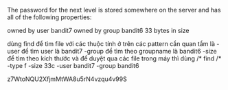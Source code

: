 The password for the next level is stored somewhere on the server and has all of the following properties:

owned by user bandit7
owned by group bandit6
33 bytes in size

dùng find để tìm file với các thuộc tính ở trên 
các pattern cần quan tầm là -user để tìm user là bandit7 
-group để tìm theo groupname là bandit6 
-size để tìm theo kích thước 
và để duyệt qua các file trong máy thì dùng /*
find /* -type f -size 33c -user bandit7 -group bandit6

z7WtoNQU2XfjmMtWA8u5rN4vzqu4v99S